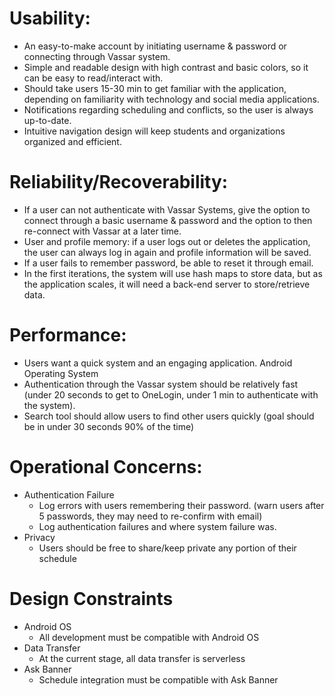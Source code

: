 # Usability:
- An easy-to-make account by initiating username & password or connecting through Vassar system. 
- Simple and readable design with high contrast and basic colors, so it can be easy to read/interact with.
- Should take users 15-30 min to get familiar with the application, depending on familiarity with technology and social media applications. 
- Notifications regarding scheduling and conflicts, so the user is always up-to-date. 
- Intuitive navigation design will keep students and organizations organized and efficient.

# Reliability/Recoverability:
- If a user can not authenticate with Vassar Systems, give the option to connect through a basic username & password and the option to then re-connect with Vassar at a later time.
- User and profile memory: if a user logs out or deletes the application, the user can always log in again and profile information will be saved.
- If a user fails to remember password, be able to reset it through email.
- In the first iterations, the system will use hash maps to store data, but as the application scales, it will need a back-end server to store/retrieve data. 
# Performance: 
- Users want a quick system and an engaging application. Android Operating System
- Authentication through the Vassar system should be relatively fast (under 20 seconds to get to OneLogin, under 1 min to authenticate with the system). 
- Search tool should allow users to find other users quickly (goal should be in under 30 seconds 90% of the time)
# Operational Concerns:
- Authentication Failure
    - Log errors with users remembering their password. (warn users after 5 passwords, they may need to re-confirm with email)
    - Log authentication failures and where system failure was.
- Privacy
    - Users should be free to share/keep private any portion of their schedule
# Design Constraints
- Android OS
    - All development must be compatible with Android OS
- Data Transfer
    - At the current stage, all data transfer is serverless
- Ask Banner
    - Schedule integration must be compatible with Ask Banner

